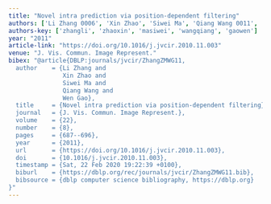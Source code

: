```yaml
---
title: "Novel intra prediction via position-dependent filtering"
authors: ['Li Zhang 0006', 'Xin Zhao', 'Siwei Ma', 'Qiang Wang 0011', 'Wen Gao 0001']
authors-key: ['zhangli', 'zhaoxin', 'masiwei', 'wangqiang', 'gaowen']
year: "2011"
article-link: "https://doi.org/10.1016/j.jvcir.2010.11.003"
venue: "J. Vis. Commun. Image Represent."
bibex: "@article{DBLP:journals/jvcir/ZhangZMWG11,
  author    = {Li Zhang and
               Xin Zhao and
               Siwei Ma and
               Qiang Wang and
               Wen Gao},
  title     = {Novel intra prediction via position-dependent filtering},
  journal   = {J. Vis. Commun. Image Represent.},
  volume    = {22},
  number    = {8},
  pages     = {687--696},
  year      = {2011},
  url       = {https://doi.org/10.1016/j.jvcir.2010.11.003},
  doi       = {10.1016/j.jvcir.2010.11.003},
  timestamp = {Sat, 22 Feb 2020 19:22:39 +0100},
  biburl    = {https://dblp.org/rec/journals/jvcir/ZhangZMWG11.bib},
  bibsource = {dblp computer science bibliography, https://dblp.org}
}"
---
```


